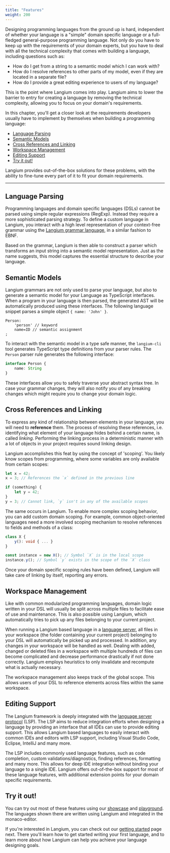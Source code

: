 ```yaml
---
title: "Features"
weight: 200
---
```

Designing programming languages from the ground up is hard, independent of whether your language is a "simple" domain specific language or a full-fledged general-purpose programming language.
Not only do you have to keep up with the requirements of your domain experts, but you have to deal with all the technical complexity that comes with building a language, including questions such as:

- How do I get from a string to a semantic model which I can work with?
- How do I resolve references to other parts of my model, even if they are located in a separate file?
- How do I provide a great editing experience to users of my language?

This is the point where Langium comes into play. Langium aims to lower the barrier to entry for creating a language by removing the technical complexity, allowing you to focus on your domain's requirements.

In this chapter, you'll get a closer look at the requirements developers usually have to implement by themselves when building a programming language:

- [Language Parsing](#language-parsing)
- [Semantic Models](#semantic-models)
- [Cross References and Linking](#cross-references-and-linking)
- [Workspace Management](#workspace-management)
- [Editing Support](#editing-support)
- [Try it out!](#try-it-out)

Langium provides out-of-the-box solutions for these problems, with the ability to fine-tune every part of it to fit your domain requirements.

---

## Language Parsing

Programming languages and domain specific languages (DSLs) cannot be parsed using simple regular expressions (RegExp). Instead they require a more sophisticated parsing strategy. To define a custom language in Langium, you interact with a high level representation of your context-free grammar using the [Langium grammar language](/docs/grammar-language), in a similar fashion to EBNF.

Based on the grammar, Langium is then able to construct a parser which transforms an input string into a semantic model representation. Just as the name suggests, this model captures the essential structure to describe your language.

## Semantic Models

Langium grammars are not only used to parse your language, but also to generate a semantic model for your Language as TypeScript interfaces. When a program in your language is then parsed, the generated AST will be automatically produced using these interfaces. The following language snippet parses a simple object `{ name: 'John' }`.

```langium
Person:
    'person' // keyword 
    name=ID // semantic assignment
;
```

To interact with the semantic model in a type safe manner, the `langium-cli` tool generates TypeScript type definitions from your parser rules. The `Person` parser rule generates the following interface:

```ts
interface Person {
    name: String
}
```

These interfaces allow you to safely traverse your abstract syntax tree. In case your grammar changes, they will also notify you of any breaking changes which might require you to change your domain logic.

## Cross References and Linking

To express any kind of relationship between elements in your language, you will need to **reference** them.
The process of resolving these references, i.e. identifying what element of your language hides behind a certain name, is called _linking_.
Performing the linking process in a deterministic manner with a lot of objects in your project requires sound linking design.

Langium accomplishes this feat by using the concept of 'scoping'. You likely know scopes from programming, where some variables are only available from certain scopes:

```ts
let x = 42;
x = 3; // References the `x` defined in the previous line

if (something) {
    let y = 42;
}
y = 3; // Cannot link, `y` isn't in any of the available scopes
```

The same occurs in Langium. To enable more complex scoping behavior, you can add custom domain scoping. For example, common object-oriented languages need a more involved scoping mechanism to resolve references to fields and methods of a class:

```ts
class X {
    y(): void { ... }
}

const instance = new X(); // Symbol `X` is in the local scope
instance.y(); // Symbol `y` exists in the scope of the `X` class
```

Once your domain specific scoping rules have been defined, Langium will take care of linking by itself, reporting any errors. 

## Workspace Management

Like with common modularized programming languages, domain logic written in your DSL will usually be split across multiple files to facilitate ease of use and maintenance. This is also possible using Langium, which automatically tries to pick up any files belonging to your current project.

When running a Langium based language in a [language server](https://microsoft.github.io/language-server-protocol/), all files in your workspace (the folder containing your current project) belonging to your DSL will automatically be picked up and processed. In addition, any changes in your workspace will be handled as well. Dealing with added, changed or deleted files in a workspace with multiple hundreds of files can become complicated and decrease performance drastically if not done correctly. Langium employs heuristics to only invalidate and recompute what is actually necessary.

The workspace management also keeps track of the global scope. This allows users of your DSL to reference elements across files within the same workspace.

## Editing Support

The Langium framework is deeply integrated with the [language server protocol](https://microsoft.github.io/language-server-protocol/) (LSP). The LSP aims to reduce integration efforts when designing a language by providing an interface that all IDEs can use to provide editing support. This allows Langium based languages to easily interact with common IDEs and editors with LSP support, including Visual Studio Code, Eclipse, IntelliJ and many more.

The LSP includes commonly used language features, such as code completion, custom validations/diagnostics, finding references, formatting and many more. This allows for deep IDE integration without binding your language to a single IDE. Langium offers out-of-the-box support for most of these language features, with additional extension points for your domain specific requirements.

## Try it out!

You can try out most of these features using our [showcase](/showcase/) and [playground](/playground/). The languages shown there are written using Langium and integrated in the monaco-editor.

If you're interested in Langium, you can check out our [getting started](/docs/getting-started) page next. There you'll learn how to get started writing your first language, and to learn more about how Langium can help you achieve your language designing goals.

